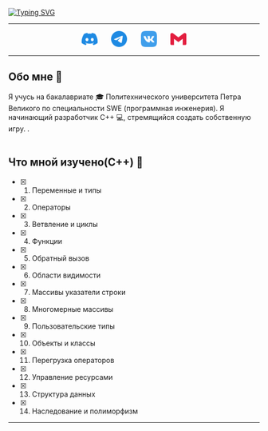 <!-- Intro part -->
<!-- Typing SVG - https://github.com/DenverCoder1/readme-typing-svg -->

[![Typing SVG](https://readme-typing-svg.demolab.com?font=Cabin&size=50&pause=1000&background=000000&center=true&width=900&height=100&lines=%D0%9F%D1%80%D0%B8%D0%B2%D0%B5%D1%82!;%D0%AF+LifeNewer;%D0%9F%D1%80%D0%B8%D1%8F%D1%82%D0%BD%D0%BE+%D0%BF%D0%BE%D0%B7%D0%BD%D0%B0%D0%BA%D0%BE%D0%BC%D0%B8%D1%82%D1%8C%D1%81%D1%8F;%D0%97%D0%B4%D0%B5%D1%81%D1%8C+%D0%BD%D0%B0%D1%85%D0%BE%D0%B4%D1%8F%D1%82%D1%81%D1%8F+%D0%BC%D0%BE%D0%B8+%D1%80%D0%B0%D0%B1%D0%BE%D1%82%D1%8B)](https://git.io/typing-svg)
***

<!-- Social icons section -->
<p align="center">
  <a href="https://discordapp.com/users/734106915302408244/"><img width="32px" alt="discord profile" title="discord profile" src="assets/discord.svg"></a>
  &#8287;&#8287;&#8287;&#8287;&#8287;
  <a href="https://t.me/LifeNewer"><img width="32px" alt="telegram profile" title="telegram profile" src="assets/telegram.svg"></a>
  &#8287;&#8287;&#8287;&#8287;&#8287;
  <a href="https://vk.com/NoLifeNewer"><img width="32px" alt="vk profile" title="vk profile" src="assets/vk.svg"/></a>
  &#8287;&#8287;&#8287;&#8287;&#8287;
  <a href="mailto:e.vasilew2011@yandex.ru"><img width="32px" alt="contact me by email" title="contact me by email" src="assets/gmail.svg"/></a>
</p>


***
<!-- Bio part -->
## Обо мне 🌳

Я учусь на бакалавриате 🎓 Политехнического университета Петра Великого по специальности SWE (программная инженерия). Я начинающий разработчик C++ 💻, стремящийся создать собственную игру. .<br/><br/>  

<!-- My targets -->
## Что мной изучено(C++) 🌱

- [x] 1. Переменные и типы
- [x] 2. Операторы
- [x] 3. Ветвление и циклы
- [x] 4. Функции
- [x] 5. Обратный вызов
- [x] 6. Области видимости
- [x] 7. Массивы указатели строки
- [x] 8. Многомерные массивы
- [x] 9. Пользовательские типы
- [x] 10. Объекты и классы
- [x] 11. Перегрузка операторов
- [x] 12. Управление ресурсами
- [x] 13. Структура данных
- [x] 14. Наследование и полиморфизм
***
